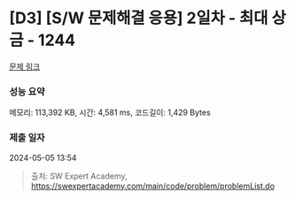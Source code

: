 # [D3] [S/W 문제해결 응용] 2일차 - 최대 상금 - 1244 

[문제 링크](https://swexpertacademy.com/main/code/problem/problemDetail.do?contestProbId=AV15Khn6AN0CFAYD) 

### 성능 요약

메모리: 113,392 KB, 시간: 4,581 ms, 코드길이: 1,429 Bytes

### 제출 일자

2024-05-05 13:54



> 출처: SW Expert Academy, https://swexpertacademy.com/main/code/problem/problemList.do